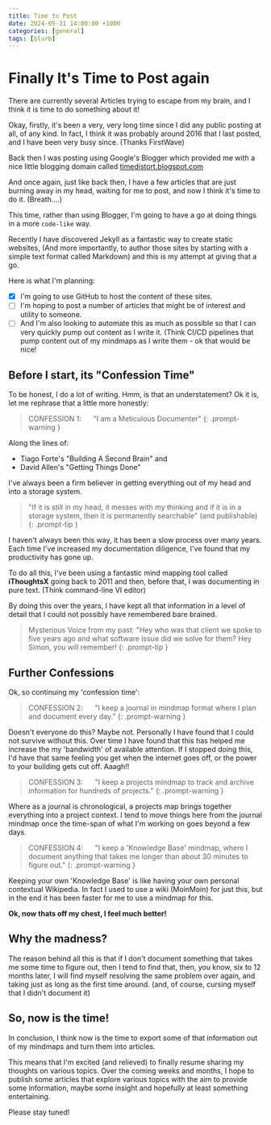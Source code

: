 ```yaml
---
title: Time to Post
date: 2024-05-31 14:00:00 +1000
categories: [general]
tags: [blurb]
---
```


# Finally It's Time to Post again

There are currently several Articles trying to escape from my brain, and I think it is time to do something about it!

Okay, firstly, it's been a very, very long time since I did any public posting at all, of any kind. In fact, I think it was probably around 2016 that I last posted, and I have been very busy since. (Thanks FirstWave)

Back then I was posting using Google's Blogger which provided me with a nice little blogging domain called [timedistort.blogspot.com](https://timedistort.blogspot.com/)

And once again, just like back then, I have a few articles that are just burning away in my head, waiting for me to post, and now I think it's time to do it. (Breath....)

This time, rather than using Blogger, I'm going to have a go at doing things in a more ```code-like``` way.

Recently I have discovered Jekyll as a fantastic way to create static websites, (And more importantly, to author those sites by starting with a simple text format called Markdown) and this is my attempt at giving that a go.

Here is what I'm planning:

  - [x] I'm going to use GitHub to host the content of these sites.
  - [ ] I'm hoping to post a number of articles that might be of interest and utility to someone.
  - [ ] And I'm also looking to automate this as much as possible so that I can very quickly pump out content as I write it. (Think CI/CD pipelines that pump content out of my mindmaps as I write them - ok that would be nice!

## Before I start, its "Confession Time"

To be honest, I do a lot of writing. Hmm, is that an understatement? Ok it is, let me rephrase that a little more honestly:

> CONFESSION 1: &nbsp;&nbsp;&nbsp;&nbsp; "I am a Meticulous Documenter"
{: .prompt-warning }

Along the lines of:
- Tiago Forte's "Building A Second Brain" and 
- David Allen's "Getting Things Done" 

I've always been a firm believer in getting everything out of my head and into a storage system.

>"If it is still in my head, it messes with my thinking and if it is in a storage system, then it is permanently searchable" (and publishable)
{: .prompt-tip }

I haven't always been this way, it has been a slow process over many years. Each time I've increased my documentation diligence, I've found that my productivity has gone up.

To do all this, I've been using a fantastic mind mapping tool called **iThoughtsX** going back to 2011 and then, before that, I was documenting in pure text. (Think command-line VI editor)

By doing this over the years, I have kept all that information in a level of detail that I could not possibly have remembered bare brained.

> Mysterious Voice from my past: "Hey who was that client we spoke to five years ago and what software issue did we solve for them? Hey Simon, you will remember!
{: .prompt-tip }

## Further Confessions

Ok, so continuing my 'confession time':

>CONFESSION 2: &nbsp;&nbsp;&nbsp;&nbsp; "I keep a journal in mindmap format where I plan and document every day."
{: .prompt-warning }

Doesn't everyone do this? Maybe not. Personally I have found that I could not survive without this. Over time I have found that this has helped me increase the my 'bandwidth' of available attention. If I stopped doing this, I'd have that same feeling you get when the internet goes off, or the power to your building gets cut off. Aaagh!!

>CONFESSION 3: &nbsp;&nbsp;&nbsp;&nbsp; "I keep a projects mindmap to track and archive information for hundreds of projects."
{: .prompt-warning }

Where as a journal is chronological, a projects map brings together everything into a project context. I tend to move things here from the journal mindmap once the time-span of what I'm working on goes beyond a few days.

>CONFESSION 4: &nbsp;&nbsp;&nbsp;&nbsp; "I keep a 'Knowledge Base' mindmap, where I document anything that takes me longer than about 30 minutes to figure out."
{: .prompt-warning }

Keeping your own 'Knowledge Base' is like having your own personal contextual Wikipedia. In fact I used to use a wiki (MoinMoin) for just this, but in the end it has been faster for me to use a mindmap for this.

**Ok, now thats off my chest, I feel much better!**

## Why the madness?

The reason behind all this is that if I don't document something that takes me some time to figure out, then I tend to find
that, then, you know, six to 12 months later, I will find myself resolving the same problem over again, and taking just as long as the first time around. (and, of course, cursing myself that I didn't document it)

## So, now is the time!

In conclusion, I think now is the time to export some of that information out of my mindmaps and turn them into articles. 

This means that I'm excited (and relieved) to finally resume sharing my thoughts on various topics. Over the coming weeks and months, I hope to publish some articles that explore various topics with the aim to provide some information, maybe some insight and hopefully at least something entertaining.

Please stay tuned!
